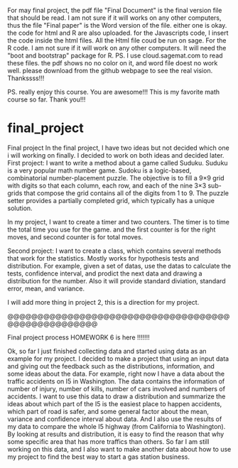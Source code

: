 For may final project, the pdf file "Final Document" is the final version file that should be read. I am not sure if it will
works on any other computers, thus the file "Final paper" is the Word version of the file. either one is okay. the code for
html and R are also uploaded. for the Javascripts code, I insert the code inside the html files. All the Html file coud be 
run on sage. For the R code. I am not sure if it will work on any other computers. It will need the "boot and bootstrap" 
package for R. 
PS. I use cloud.sagemat.com to read these files. the pdf shows no no color on it, and word file doest no work well. please 
download from the github webpage to see the real vision. Thankssss!!!

PS. really enjoy this course. You are awesome!!! This is my favorite math course so far. Thank you!!! 



final_project
=============

Final project
In the final project, I have two ideas but not decided which one i will working on finally. I decided to work on both 
ideas and decided later.
First project:
I want to write a method about a game called Suduku. Suduku is a very popular math number game. Sudoku is a logic-based,
combinatorial number-placement puzzle. The objective is to fill a 9×9 grid with digits so that each column, each row, and 
each of the nine 3×3 sub-grids that compose the grid contains all of the digits from 1 to 9. The puzzle setter provides 
a partially completed grid, which typically has a unique solution.

In my project, I want to create a timer and two counters. The timer is to time the total time you use for the game. and the 
first counter is for the right moves, and second counter is for total moves.

Second project:
I want to create a class, which contains several methods that work for the statistics. Mostly works for hypothesis tests and 
distribution. For example, given a set of datas, use the datas to calculate the tests, confidence interval, and prodict
the next data and drawing a distribution for the number. Also it will provide standard diviation, standard error, mean, 
and variance.

I will add more thing in project 2, this is a direction for my project.

@@@@@@@@@@@@@@@@@@@@@@@@@@@@@@@@@@@@@@@@@@@@@@@@@@@@

Final project process HOMEWORK 6 is here !!!!!!!

Ok, so far I just finished collecting data and started using data as an example for my project. I decided to make
a project that using an input data and giving out the feedback such as the distributions, information, and some ideas
about the data. For example, right now I have a data about the traffic accidents on I5 in Washington. The data 
contains the information of number of injury, number of kills, number of cars involved and numbers of accidents.
I want to use this data to draw a distribution and summarize the ideas about which part of the I5 is the easiest 
place to happen accidents, which part of road is safer, and some general factor about the mean, variance and confidence
interval about data. And I also use the results of my data to compare the whole I5 highway (from California to
Washington). By looking at results and distribution, it is easy to find the reason that why some specific area that 
has more traffics than others. 
So far I am still working on this data, and I also want to make another data about how to use my project to find the
best way to start a gas station business.
